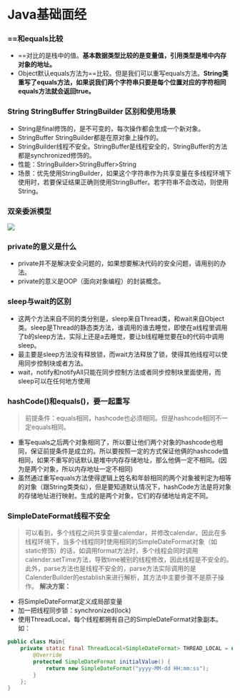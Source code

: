 # Java基础面经
### ==和equals比较
- ==对比的是栈中的值。**基本数据类型比较的是变量值，引用类型是堆中内存对象的地址。**
- Object默认equals方法为==比较。但是我们可以重写equals方法。**String类重写了equals方法，如果说我们两个字符串只要是每个位置对应的字符相同equals方法就会返回true。**
### String StringBuffer StringBuilder 区别和使用场景
- String是final修饰的，是不可变的，每次操作都会生成一个新对象。
- StringBuffer StringBuilder都是在原对象上操作的。
- StringBuilder线程不安全。StringBuffer是线程安全的，StringBuffer的方法都是synchronized修饰的。
- 性能：StringBuilder>StringBuffer>String
- 场景：优先使用StringBuilder，如果这个字符串作为共享变量在多线程环境下使用时，若要保证结果正确则使用StringBuffer。若字符串不会改动，则使用String。
### 双亲委派模型
![](https://img-blog.csdnimg.cn/20210415162151887.png?x-oss-process=image/watermark,type_ZmFuZ3poZW5naGVpdGk,shadow_10,text_aHR0cHM6Ly9ibG9nLmNzZG4ubmV0L2xvdmVfenNx,size_16,color_FFFFFF,t_70#pic_center)
### private的意义是什么
- private并不是解决安全问题的，如果想要解决代码的安全问题，请用别的办法。
- private的意义是OOP（面向对象编程）的封装概念。
### sleep与wait的区别
- 这两个方法来自不同的类分别是，sleep来自Thread类，和wait来自Object类。sleep是Thread的静态类方法，谁调用的谁去睡觉，即使在a线程里调用了b的sleep方法，实际上还是a去睡觉，要让b线程睡觉要在b的代码中调用sleep。
- 最主要是sleep方法没有释放锁，而wait方法释放了锁，使得其他线程可以使用同步控制块或者方法。
- wait，notify和notifyAll只能在同步控制方法或者同步控制块里面使用，而sleep可以在任何地方使用
### hashCode()和equals()，要一起重写
> 前提条件：equals相同，hashcode也必须相同。但是hashcode相同不一定equals相同。
- 重写equals之后两个对象相同了，所以要让他们两个对象的hashcode也相同，保证前提条件是成立的。所以要按照一定的方式保证他俩的hashcode值相同，如果不重写的话默认是堆中内存存储地址，那么他俩一定不相同。(因为是两个对象，所以内存地址一定不相同)
- 虽然通过重写equals方法使得逻辑上姓名和年龄相同的两个对象被判定为相等的对象（跟String类类似），但是要知道默认情况下，hashCode方法是将对象的存储地址进行映射。生成的是两个对象，它们的存储地址肯定不同。
### SimpleDateFormat线程不安全
> 可以看到，多个线程之间共享变量calendar，并修改calendar。因此在多线程环境下，当多个线程同时使用相同的SimpleDateFormat对象（如static修饰）的话，如调用format方法时，多个线程会同时调用calender.setTime方法，导致time被别的线程修改，因此线程是不安全的。 此外，parse方法也是线程不安全的，parse方法实际调用的是CalenderBuilder的establish来进行解析，其方法中主要步骤不是原子操作。
**解决方案：** 
- 将SimpleDateFormat定义成局部变量
- 加一把线程同步锁：synchronized(lock)
- 使用ThreadLocal，每个线程都拥有自己的SimpleDateFormat对象副本。如：
```java
public class Main{
    private static final ThreadLocal<SimpleDateFormat> THREAD_LOCAL = new ThreadLocal<SimpleDateFormat>() {
        @Override
        protected SimpleDateFormat initialValue() {
            return new SimpleDateFormat("yyyy-MM-dd HH:mm:ss");
        }
    };  
}
```